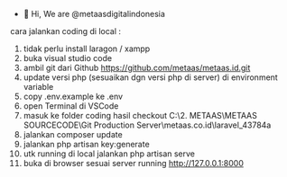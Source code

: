 - 👋 Hi, We are @metaasdigitalindonesia

<!---
metaas/metaas is a ✨ special ✨ repository because its `README.md` (this file) appears on your GitHub profile.
You can click the Preview link to take a look at your changes.
--->
cara jalankan coding di local :
1. tidak perlu install laragon / xampp
2. buka visual studio code 
3. ambil git dari Github
	https://github.com/metaas/metaas.id.git
4. update versi php (sesuaikan dgn versi php di server) di environment variable
5. copy .env.example ke .env
6. open Terminal di VSCode
7. masuk ke folder coding hasil checkout
	C:\2. METAAS\METAAS SOURCECODE\Git Production Server\metaas.co.id\laravel_43784a
8. jalankan 
	composer update
9. jalankan
	php artisan key:generate
10. utk running di local jalankan
	php artisan serve
11. buka di browser sesuai server running
	http://127.0.0.1:8000